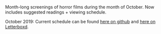 Month-long screenings of horror films during the month of October. Now includes suggested readings + viewing schedule.

October  2019: Current schedule can be found [here on github](https://github.com/baricks/shocktober/blob/master/shocktober-2019/viewing-schedule.md) and [here on Letterboxd](https://letterboxd.com/baricks/list/shocktober-2019/).
